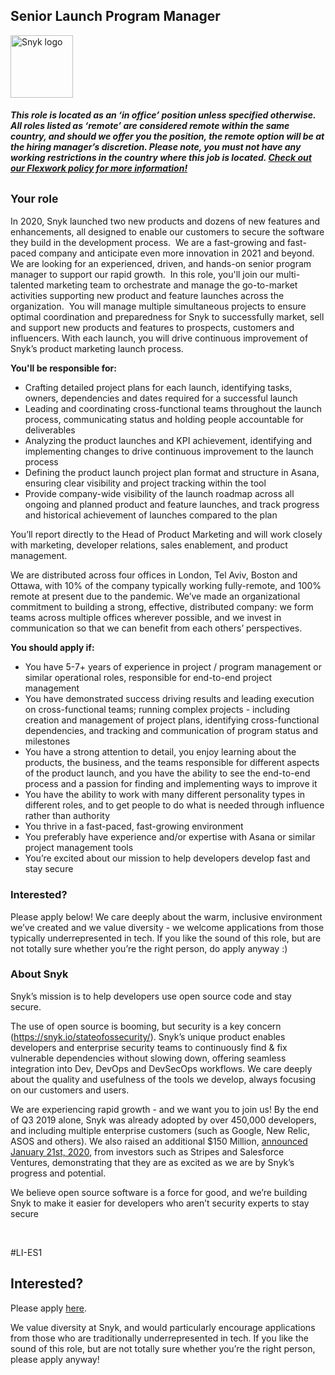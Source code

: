 Senior Launch Program Manager
---

<img src="https://res.cloudinary.com/snyk/image/upload/v1537345894/press-kit/brand/logo-black.png" width="100" alt="Snyk logo" />

<h5><span data-sheets-formula-bar-text-style="font-size:13px;color:#000000;font-weight:normal;text-decoration:none;font-family:'Arial';font-style:normal;text-decoration-skip-ink:none;">This role is located as an ‘in office’ position unless specified otherwise. All roles listed as ‘remote’ are considered remote within the same country, and should we offer you the position, the remote option will be at the hiring manager’s discretion. Please note, you must not have any working restrictions in the country where this job is located. </span><a href="https://snyk.io/blog/introducing-flex-work-the-future-of-work-at-snyk/" target="_blank" data-sheets-formula-bar-text-link="https://snyk.io/blog/introducing-flex-work-the-future-of-work-at-snyk/" data-sheets-formula-bar-text-style="font-size:13px;color:#1155cc;font-weight:normal;text-decoration:underline;font-family:''Arial'';font-style:normal;text-decoration-skip-ink:none;">Check out our Flexwork policy for more information!</a></h5>
<h2><sub><strong>Your role</strong></sub></h2>
<p><span style="font-weight: 400;">In 2020, Snyk launched two new products and dozens of new features and enhancements, all designed to enable our customers to secure the software they build in the development process.&nbsp; We are a fast-growing and fast-paced company and anticipate even more innovation in 2021 and beyond.&nbsp; We are looking for an experienced, driven, and hands-on senior program manager to support our rapid growth.&nbsp; In this role, you'll join our multi-talented marketing team to orchestrate and manage the go-to-market activities supporting new product and feature launches across the organization.&nbsp; You will manage multiple simultaneous projects to ensure optimal coordination and preparedness for Snyk to successfully market, sell and support new products and features to prospects, customers and influencers. With each launch, you will drive continuous improvement of Snyk’s product marketing launch process.</span></p>
<p><strong>You'll be responsible for:</strong></p>
<ul>
<li style="font-weight: 400;"><span style="font-weight: 400;">Crafting detailed project plans for each launch, identifying tasks, owners, dependencies and dates required for a successful launch</span></li>
<li style="font-weight: 400;"><span style="font-weight: 400;">Leading and coordinating cross-functional teams throughout the launch process, communicating status and holding people accountable for deliverables</span></li>
<li style="font-weight: 400;"><span style="font-weight: 400;">Analyzing the product launches and KPI achievement, identifying and implementing changes to drive continuous improvement to the launch process</span></li>
<li style="font-weight: 400;"><span style="font-weight: 400;">Defining the product launch project plan format and structure in Asana, ensuring clear visibility and project tracking within the tool</span></li>
<li style="font-weight: 400;"><span style="font-weight: 400;">Provide company-wide visibility of the launch roadmap across all ongoing and planned product and feature launches, and track progress and historical achievement of launches compared to the plan</span></li>
</ul>
<p><span style="font-weight: 400;">You’ll report directly to the Head of Product Marketing and will work closely with marketing, developer relations, sales enablement, and product management.</span></p>
<p><span style="font-weight: 400;">We are distributed across four offices in London, Tel Aviv, Boston and Ottawa, with 10% of the company typically working fully-remote, and 100% remote at present due to the pandemic. We’ve made an organizational commitment to building a strong, effective, distributed company: we form teams across multiple offices wherever possible, and we invest in communication so that we can benefit from each others’ perspectives.&nbsp;</span></p>
<p><strong>You should apply if:</strong></p>
<ul>
<li style="font-weight: 400;"><span style="font-weight: 400;">You have 5-7+ years of experience in project / program management or similar operational roles, responsible for end-to-end project management</span></li>
<li style="font-weight: 400;"><span style="font-weight: 400;">You have demonstrated success driving results and leading execution on cross-functional teams; running complex projects - including creation and management of project plans, identifying cross-functional dependencies, and tracking and communication of program status and milestones</span></li>
<li style="font-weight: 400;"><span style="font-weight: 400;">You have a strong attention to detail, you enjoy learning about the products, the business, and the teams responsible for different aspects of the product launch, and you have the ability to see the end-to-end process and a passion for finding and implementing ways to improve it</span></li>
<li style="font-weight: 400;"><span style="font-weight: 400;">You have the ability to work with many different personality types in different roles, and to get people to do what is needed through influence rather than authority</span></li>
<li style="font-weight: 400;"><span style="font-weight: 400;">You thrive in a fast-paced, fast-growing environment&nbsp;</span></li>
<li style="font-weight: 400;"><span style="font-weight: 400;">You preferably have experience and/or expertise with Asana or similar project management tools</span></li>
<li style="font-weight: 400;"><span style="font-weight: 400;">You’re excited about our mission to help developers develop fast and stay secure</span></li>
</ul>
<h3><strong>Interested?</strong></h3>
<p><span style="font-weight: 400;">Please apply below! We care deeply about the warm, inclusive environment we’ve created and we value diversity - we welcome applications from those typically underrepresented in tech. If you like the sound of this role, but are not totally sure whether you’re the right person, do apply anyway :)</span></p>
<h3><strong>About Snyk</strong></h3>
<p><span style="font-weight: 400;">Snyk’s mission is to help developers use open source code and stay secure.&nbsp;</span></p>
<p><span style="font-weight: 400;">The use of open source is booming, but security is a key concern (</span><a href="https://snyk.io/stateofossecurity/"><span style="font-weight: 400;">https://snyk.io/stateofossecurity/</span></a><span style="font-weight: 400;">). Snyk’s unique product enables developers and enterprise security teams to continuously find &amp; fix vulnerable dependencies without slowing down, offering seamless integration into Dev, DevOps and DevSecOps workflows. </span><span style="font-weight: 400;">We care deeply about the quality and usefulness of the tools we develop, always focusing on our customers and users.&nbsp;</span></p>
<p><span style="font-weight: 400;">We are experiencing rapid growth - and we want you to join us! By the end of Q3 2019 alone, Snyk was already adopted by over 450,000 developers, and including multiple enterprise customers (such as Google, New Relic, ASOS and others). </span><span style="font-weight: 400;">We also raised an additional $150 Million, </span><a href="https://en.globes.co.il/en/article-open-source-security-platform-snyk-raises-70m-1001300189"><span style="font-weight: 400;">a</span></a><a href="https://snyk.io/blog/snyk-closes-150m/"><span style="font-weight: 400;">nnounced </span></a><span style="font-weight: 400;"><a href="https://snyk.io/blog/snyk-closes-150m/">January 21st, 2020</a>, from investors such as Stripes and Salesforce Ventures, demonstrating that they are as excited as we are by Snyk’s progress and potential</span><span style="font-weight: 400;">.</span></p>
<p><span style="font-weight: 400;">We believe open source software is a force for good, and we’re building Snyk to make it easier for developers who aren’t security experts to stay secure</span></p>
<p>&nbsp;</p>
<p><span style="font-weight: 400;">#LI-ES1</span></p>

Interested?
---

Please apply [here](https://boards.greenhouse.io/snyk/jobs/4988783002#app).

We value diversity at Snyk, and would particularly encourage applications from those who are traditionally underrepresented in tech.
If you like the sound of this role, but are not totally sure whether you’re the right person, please apply anyway!

